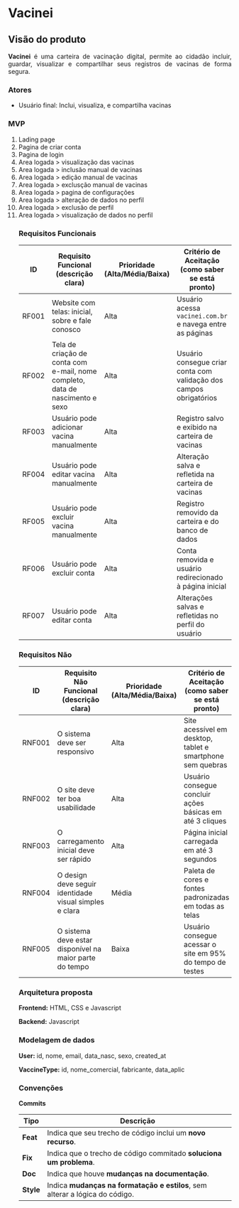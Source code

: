 # Vacinei
## Visão do produto
<div align="justify">
<b>Vacinei</b> é uma carteira de vacinação digital, permite ao cidadão incluir, guardar, visualizar e compartilhar seus registros de vacinas de forma segura.   
<h3> Atores</h3>
<ul>
<li>Usuário final: Inclui, visualiza, e compartilha vacinas</li>
</ul>

<h3> MVP </h3>
<ol>
<li>Lading page</li> 
<li>Pagina de criar conta</li> 
<li>Pagina de login</li> 
<li>Area logada > visualização das vacinas</li> 
<li>Area logada > inclusão manual de vacinas</li> 
<li>Area logada > edição manual de vacinas</li> 
<li>Area logada > exclusção manual de vacinas</li> 
<li>Area logada > pagina de configurações</li> 
<li>Area logada > alteração de dados no perfil</li> 
<li>Area logada > exclusão de perfil</li> 
<li>Area logada > visualização de dados no perfil</li> 

<h3> Requisitos Funcionais </h3>

| ID     | Requisito Funcional (descrição clara)                                   | Prioridade (Alta/Média/Baixa) | Critério de Aceitação (como saber se está pronto)          | Observações |
| ------ | ----------------------------------------------------------------------- | ----------------------------- | --------------------------------------------------------- | ----------- |
| RF001  | Website com telas: inicial, sobre e fale conosco                        | Alta                          | Usuário acessa `vacinei.com.br` e navega entre as páginas | Website inicial da aplicação web |
| RF002  | Tela de criação de conta com e-mail, nome completo, data de nascimento e sexo | Alta | Usuário consegue criar conta com validação dos campos obrigatórios | Formulário em card para coleta de dados |
| RF003  | Usuário pode adicionar vacina manualmente                               | Alta                          | Registro salvo e exibido na carteira de vacinas           | Validar campos obrigatórios |
| RF004  | Usuário pode editar vacina manualmente                                  | Alta                          | Alteração salva e refletida na carteira de vacinas        | Validar campos obrigatórios |
| RF005  | Usuário pode excluir vacina manualmente                                 | Alta                          | Registro removido da carteira e do banco de dados         | Exclusão confirmada |
| RF006  | Usuário pode excluir conta                                              | Alta                          | Conta removida e usuário redirecionado à página inicial   | Exclusão confirmada no banco de dados |
| RF007  | Usuário pode editar conta                                               | Alta                          | Alterações salvas e refletidas no perfil do usuário       | Informações atualizadas |

<h3>Requisitos Não </h3>

| ID     | Requisito Não Funcional (descrição clara)               | Prioridade (Alta/Média/Baixa) | Critério de Aceitação (como saber se está pronto)             | Observações |
| ------ | ------------------------------------------------------- | ----------------------------- | ------------------------------------------------------------ | ----------- |
| RNF001 | O sistema deve ser responsivo                           | Alta                          | Site acessível em desktop, tablet e smartphone sem quebras    | Testar em diferentes resoluções |
| RNF002 | O site deve ter boa usabilidade                         | Alta                          | Usuário consegue concluir ações básicas em até 3 cliques      | Avaliar com teste de uso simples |
| RNF003 | O carregamento inicial deve ser rápido                  | Alta                          | Página inicial carregada em até 3 segundos                   | Testar em internet comum (4G/Wi-Fi) |
| RNF004 | O design deve seguir identidade visual simples e clara  | Média                         | Paleta de cores e fontes padronizadas em todas as telas       | Definir guia de estilo básico |
| RNF005 | O sistema deve estar disponível na maior parte do tempo | Baixa                         | Usuário consegue acessar o site em 95% do tempo de testes     | Focado em ambiente local/teste |

<h3>Arquitetura proposta</h3>
<b>Frontend:</b> HTML, CSS e Javascript   

<b>Backend:</b> Javascript   

<h3>Modelagem de dados</h3>
<b>User:</b> id, nome, email, data_nasc, sexo, created_at

<b>VaccineType:</b> id, nome_comercial, fabricante, data_aplic


<h3>Convenções</h3>   
<b>Commits</b>   

| Tipo   | Descrição                                                                 |
| ------ | ------------------------------------------------------------------------- |
| **Feat**  | Indica que seu trecho de código inclui um **novo recurso**.               |
| **Fix**   | Indica que o trecho de código commitado **soluciona um problema**.        |
| **Doc**   | Indica que houve **mudanças na documentação**.                            |
| **Style** | Indica **mudanças na formatação e estilos**, sem alterar a lógica do código. |
